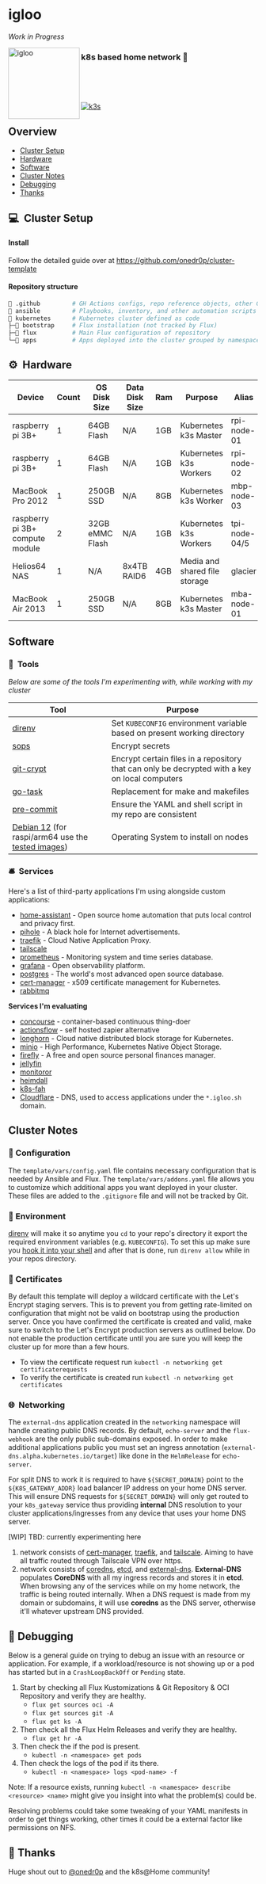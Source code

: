 # igloo

_Work in Progress_


<img width="144" height="144" align="left" alt="igloo" src="https://github.com/user-attachments/assets/f4b14820-e4ba-4ff6-a390-08c35ca4af15" />



### k8s based home network 🐧
<br/>
<br/>
<br/>

[![k3s](https://img.shields.io/badge/k3s-v1.27.3-blue?style=flat-square&?logo=kubernetes)](https://k3s.io/)
<br/>


## Overview
- [Cluster Setup](#-cluster-setup)
- [Hardware](#-hardware)
- [Software](#software)
- [Cluster Notes](#cluster-notes)
- [Debugging](#-debugging)
- [Thanks](#-thanks)


## 💻&nbsp; Cluster Setup

#### Install
Follow the detailed guide over at https://github.com/onedr0p/cluster-template


#### Repository structure

```sh
📁 .github         # GH Actions configs, repo reference objects, other GitHub configs
📁 ansible         # Playbooks, inventory, and other automation scripts
📁 kubernetes      # Kubernetes cluster defined as code
├─📁 bootstrap     # Flux installation (not tracked by Flux)
├─📁 flux          # Main Flux configuration of repository
└─📁 apps          # Apps deployed into the cluster grouped by namespace
```


## ⚙&nbsp; Hardware

| Device                          | Count | OS Disk Size    | Data Disk Size       | Ram  | Purpose                       | Alias         | OS                   |
|---------------------------------|-------|-----------------|----------------------|------|-------------------------------|---------------|----------------------|
| raspberry pi 3B+                | 1     | 64GB Flash      | N/A                  | 1GB  | Kubernetes k3s Master         | rpi-node-01   | rasbian lite         |
| raspberry pi 3B+                | 1     | 64GB Flash      | N/A                  | 1GB  | Kubernetes k3s Workers        | rpi-node-02   | rasbian lite         |
| MacBook Pro 2012                | 1     | 250GB SSD       | N/A                  | 8GB  | Kubernetes k3s Worker         | mbp-node-03   | MacOS Big Sur        |
| raspberry pi 3B+ compute module | 2     | 32GB eMMC Flash | N/A                  | 1GB  | Kubernetes k3s Workers        | tpi-node-04/5 | Raspberry Pi OS Lite |
| Helios64 NAS                    | 1     | N/A             | 8x4TB RAID6          | 4GB  | Media and shared file storage | glacier       | Debian GNU/Linux     |
| MacBook Air 2013                | 1     | 250GB SSD       | N/A                  | 8GB  | Kubernetes k3s Master         | mba-node-01   | Debian 12 |


## Software

### 🔧&nbsp; Tools
_Below are some of the tools I'm experimenting with, while working with my cluster_

| Tool                                                   | Purpose                                                                                                   |
|--------------------------------------------------------|-----------------------------------------------------------------------------------------------------------|
| [direnv](https://github.com/direnv/direnv)             | Set `KUBECONFIG` environment variable based on present working directory                                  |
| [sops](https://github.com/mozilla/sops)                | Encrypt secrets                                                                                           |
| [git-crypt](https://github.com/AGWA/git-crypt)         | Encrypt certain files in a repository that can only be decrypted with a key on local computers            |
| [go-task](https://github.com/go-task/task)             | Replacement for make and makefiles                                                                        |
| [pre-commit](https://github.com/pre-commit/pre-commit) | Ensure the YAML and shell script in my repo are consistent                                                |
| [Debian 12](https://cdimage.debian.org/debian-cd/current/amd64/iso-dvd/) (for raspi/arm64 use the [tested images](https://raspi.debian.net/tested-images/)) | Operating System to install on nodes                                                |


### 🛎&nbsp; Services
Here's a list of third-party applications I'm using alongside custom applications:

- [home-assistant](https://www.home-assistant.io/) - Open source home automation that puts local control and privacy first.
- [pihole](https://pi-hole.net/) - A black hole for Internet advertisements.
- [traefik](https://github.com/traefik/traefik) - Cloud Native Application Proxy.
- [tailscale](https://github.com/tailscale/tailscale)
- [prometheus](https://github.com/prometheus/prometheus) - Monitoring system and time series database.
- [grafana](https://github.com/grafana/grafana) - Open observability platform.
- [postgres](https://www.postgresql.org/) - The world's most advanced open source database.
- [cert-manager](https://github.com/jetstack/cert-manager) - x509 certificate management for Kubernetes.
- [rabbitmq](https://github.com/rabbitmq/rabbitmq-server)

**Services I'm evaluating**
- [concourse](https://github.com/concourse/concourse) - container-based continuous thing-doer
- [actionsflow](https://github.com/actionsflow/actionsflow) - self hosted zapier alternative
- [longhorn](https://longhorn.io/) - Cloud native distributed block storage for Kubernetes.
- [minio](https://github.com/minio/minio) - High Performance, Kubernetes Native Object Storage.
- [firefly](https://github.com/firefly-iii/firefly-iii/) - A free and open source personal finances manager.
- [jellyfin](https://github.com/jellyfin/jellyfin)
- [monitoror](https://github.com/monitoror/monitoror)
- [heimdall](https://github.com/linuxserver/Heimdall)
- [k8s-fah](https://github.com/richstokes/k8s-fah)
- [Cloudflare](https://www.cloudflare.com/) - DNS, used to access applications under the `*.igloo.sh` domain.


## Cluster Notes

### 📄 Configuration
The `template/vars/config.yaml` file contains necessary configuration that is needed by Ansible and Flux. The `template/vars/addons.yaml` file allows you to customize which additional apps you want deployed in your cluster. These files are added to the `.gitignore` file and will not be tracked by Git.


### 🌱 Environment
[direnv](https://direnv.net/) will make it so anytime you `cd` to your repo's directory it export the required environment variables (e.g. `KUBECONFIG`). To set this up make sure you [hook it into your shell](https://direnv.net/docs/hook.html) and after that is done, run `direnv allow` while in your repos directory.


### 📜 Certificates
By default this template will deploy a wildcard certificate with the Let's Encrypt staging servers. This is to prevent you from getting rate-limited on configuration that might not be valid on bootstrap using the production server. Once you have confirmed the certificate is created and valid, make sure to switch to the Let's Encrypt production servers as outlined below. Do not enable the production certificate until you are sure you will keep the cluster up for more than a few hours.
- To view the certificate request run `kubectl -n networking get certificaterequests`
- To verify the certificate is created run `kubectl -n networking get certificates`


### 🌐&nbsp; Networking
The `external-dns` application created in the `networking` namespace will handle creating public DNS records. By default, `echo-server` and the `flux-webhook` are the only public sub-domains exposed. In order to make additional applications public you must set an ingress annotation (`external-dns.alpha.kubernetes.io/target`) like done in the `HelmRelease` for `echo-server`.

For split DNS to work it is required to have `${SECRET_DOMAIN}` point to the `${K8S_GATEWAY_ADDR}` load balancer IP address on your home DNS server. This will ensure DNS requests for `${SECRET_DOMAIN}` will only get routed to your `k8s_gateway` service thus providing **internal** DNS resolution to your cluster applications/ingresses from any device that uses your home DNS server.

[WIP]
TBD: currently experimenting here
1. network consists of [cert-manager](https://github.com/jetstack/cert-manager), [traefik](https://github.com/traefik/traefik), and [tailscale](https://github.com/tailscale/tailscale). Aiming to have all traffic routed through Tailscale VPN over https.
2. network consists of [coredns](https://github.com/coredns/coredns), [etcd](https://github.com/etcd-io/etcd), and [external-dns](https://github.com/kubernetes-sigs/external-dns). **External-DNS** populates **CoreDNS** with all my ingress records and stores it in **etcd**. When browsing any of the services while on my home network, the traffic is being routed internally. When a DNS request is made from my domain or subdomains, it will use **coredns** as the DNS server, otherwise it'll whatever upstream DNS provided.


## 🐛 Debugging
Below is a general guide on trying to debug an issue with an resource or application. For example, if a workload/resource is not showing up or a pod has started but in a `CrashLoopBackOff` or `Pending` state.

1. Start by checking all Flux Kustomizations & Git Repository & OCI Repository and verify they are healthy.
    - `flux get sources oci -A`
    - `flux get sources git -A`
    - `flux get ks -A`
2. Then check all the Flux Helm Releases and verify they are healthy.
    - `flux get hr -A`
3. Then check the if the pod is present.
    - `kubectl -n <namespace> get pods`
4. Then check the logs of the pod if its there.
    - `kubectl -n <namespace> logs <pod-name> -f`

Note: If a resource exists, running `kubectl -n <namespace> describe <resource> <name>` might give you insight into what the problem(s) could be.

Resolving problems could take some tweaking of your YAML manifests in order to get things working, other times it could be a external factor like permissions on NFS.


## 🤝 Thanks
Huge shout out to [@onedr0p](https://github.com/onedr0p) and the k8s@Home community!
